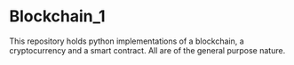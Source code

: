 # Blockchain_1

This repository holds python implementations of a blockchain, a cryptocurrency and a smart contract. All are of the general purpose nature.
